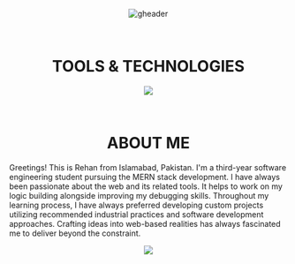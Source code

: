 <div align="center" width="50">
  
![gheader](https://iili.io/HO2glqX.jpg)
  
<div align="center">
  
<!--- a bit of vertical space & languages text --->
<div>&nbsp;</div>
<h1 align="center">
  TOOLS & TECHNOLOGIES
</h1>

<div></div>
  
<!--- language icons --->
<p align="center">
<a href="https://skillicons.dev">
<img src="https://skillicons.dev/icons?i=html,css,sass,bootstrap,js,react,mui,nodejs,expressjs,mongodb,mysql,firebase,redux,regex,postman,netlify,vercel" />
</a>
</p>
 
<div>&nbsp;</div>

<h1 align="center">
ABOUT ME
</h1>	
 
<p align="left">Greetings! This is Rehan from Islamabad, Pakistan. I'm a third-year software engineering student pursuing the MERN stack development. I have always been passionate about the web and its related tools. It helps to work on my logic building alongside improving my debugging skills. Throughout my learning process, I have always preferred developing custom projects utilizing recommended industrial practices and software development approaches. Crafting ideas into web-based realities has always fascinated me to deliver beyond the constraint.<p/>	

<div><div/>
  
<a href="https://www.linkedin.com/in/abrehan/" target="_blank">
<img src="https://skillicons.dev/icons?i=linkedin" /> </a>
